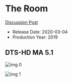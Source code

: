 # The Room

[Discussion Post](https://www.avsforum.com/threads/bass-eq-for-filtered-movies.2995212/post-59384072)

* Release Date: 2020-03-04
* Production Year: 2019

## DTS-HD MA 5.1

![img 0](https://i.imgur.com/05G34EP.jpg)

![img 1](https://i.imgur.com/GNNcggk.png)

